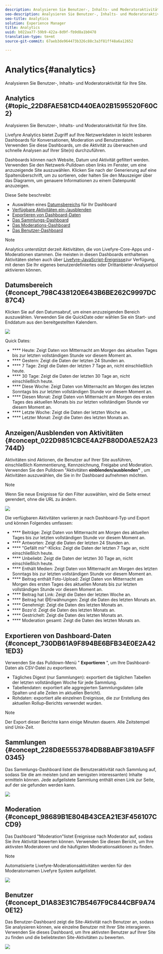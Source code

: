 ```yaml
---
description: Analysieren Sie Benutzer-, Inhalts- und Moderatoraktivität für Ihre Site.
seo-description: Analysieren Sie Benutzer-, Inhalts- und Moderatoraktivität für Ihre Site.
seo-title: Analytics
solution: Experience Manager
title: Analytics
uuid: b022aa77-59b9-422a-8d9f-fb9d8a1b0478
translation-type: tm+mt
source-git-commit: 67aeb3de964473b326c88c3a3f81ff48a6a12652

---
```



# Analytics{#analytics}

Analysieren Sie Benutzer-, Inhalts- und Moderatoraktivität für Ihre Site.

## Analytics {#topic_22D8FAE581CD440EA02B1595520F60C2}

Analysieren Sie Benutzer-, Inhalts- und Moderatoraktivität für Ihre Site.

Livefyre Analytics bietet Zugriff auf Ihre Netzwerkdaten in leicht lesbaren Dashboards für Konversationen, Moderation und Benutzerdaten. Verwenden Sie diese Dashboards, um die Aktivität zu überwachen und schnelle Analysen auf Ihrer Site(n) durchzuführen.

Dashboards können nach Website, Datum und Aktivität gefiltert werden. Verwenden Sie den Netzwerk-Pulldown oben links im Fenster, um eine anzuzeigende Site auszuwählen. Klicken Sie nach der Generierung auf eine Spaltenüberschrift, um zu sortieren, oder halten Sie den Mauszeiger über das Diagramm, um genauere Informationen zu einem Datenpunkt anzuzeigen.

Diese Seite beschreibt:

* Auswählen eines [Datumsbereichs](https://answers.livefyre.com/livefyre-studio-version-1/studio/analytics/#DateRange) für Ihr Dashboard
* [Verfügbare Aktivitäten ein-/ausblenden](https://answers.livefyre.com/livefyre-studio-version-1/studio/analytics/#ShowHideActivities)
* [Exportieren von Dashboard-Daten](https://answers.livefyre.com/livefyre-studio-version-1/studio/analytics/#ExportDashboardData)
* [Das Sammlungs-Dashboard](https://answers.livefyre.com/livefyre-studio-version-1/studio/analytics/#CollectionsDashboard)
* [Das Moderations-Dashboard](https://answers.livefyre.com/livefyre-studio-version-1/studio/analytics/#ModerationDashboard)
* [Das Benutzer-Dashboard](https://answers.livefyre.com/livefyre-studio-version-1/studio/analytics/#UsersDashboard)

>[!NOTE]
>
>Analytics unterstützt derzeit Aktivitäten, die von Livefyre-Core-Apps und -Moderationen stammen. Die meisten in diesen Dashboards enthaltenen Aktivitäten stehen auch über [Livefyre-JavaScript-Ereignisse](https://answers.livefyre.com/developers/reference/app-customizations/javascript-events/)zur Verfügung, mit denen Sie Ihr eigenes benutzerdefiniertes oder Drittanbieter-Analysetool aktivieren können.

## Datumsbereich {#concept_798C438120E643B6BE262C9997DC87C4}

Klicken Sie auf den Datumsabruf, um einen anzuzeigenden Bereich auszuwählen. Verwenden Sie die QuickDate oder wählen Sie ein Start- und Enddatum aus den bereitgestellten Kalendern.

![](assets/analytics-date-range.png)

Quick Dates:

* **** Heute: Zeigt Daten von Mitternacht am Morgen des aktuellen Tages bis zur letzten vollständigen Stunde vor diesem Moment an.
* **** Gestern: Zeigt die Daten der letzten 24 Stunden an.
* **** 7 Tage: Zeigt die Daten der letzten 7 Tage an, nicht einschließlich heute.
* **** 30 Tage: Zeigt die Daten der letzten 30 Tage an, nicht einschließlich heute.
* **** Diese Woche: Zeigt Daten von Mitternacht am Morgen des letzten Sonntags bis zur letzten vollständigen Stunde vor diesem Moment an.
* **** Diesen Monat: Zeigt Daten von Mitternacht am Morgen des ersten Tages des aktuellen Monats bis zur letzten vollständigen Stunde vor diesem Moment an.
* **** Letzte Woche: Zeigt die Daten der letzten Woche an.
* **** Letzter Monat: Zeigt die Daten des letzten Monats an.

## Anzeigen/Ausblenden von Aktivitäten {#concept_022D9851CBCE4A2FB80D0AE52A23744D}

Aktivitäten sind Aktionen, die Benutzer auf Ihrer Site ausführen, einschließlich Kommentierung, Kennzeichnung, Freigabe und Moderation. Verwenden Sie den Pulldown "Aktivitäten **einblenden/ausblenden"** , um Aktivitäten auszuwählen, die Sie in Ihr Dashboard aufnehmen möchten.

>[!NOTE]
>
>Wenn Sie neue Ereignisse für den Filter auswählen, wird die Seite erneut gerendert, ohne die URL zu ändern.

![](assets/analytics-show-hide-activities.png)

Die verfügbaren Aktivitäten variieren je nach Dashboard-Typ und Export und können Folgendes umfassen:

* **** Beiträge: Zeigt Daten von Mitternacht am Morgen des aktuellen Tages bis zur letzten vollständigen Stunde vor diesem Moment an.
* **** Antworten: Zeigt die Daten der letzten 24 Stunden an.
* **** "Gefällt mir"-Klicks: Zeigt die Daten der letzten 7 Tage an, nicht einschließlich heute.
* **** Unbeliebt: Zeigt die Daten der letzten 30 Tage an, nicht einschließlich heute.
* **** Enthält Medien: Zeigt Daten von Mitternacht am Morgen des letzten Sonntags bis zur letzten vollständigen Stunde vor diesem Moment an.
* **** Beitrag enthält Foto-Upload: Zeigt Daten von Mitternacht am Morgen des ersten Tages des aktuellen Monats bis zur letzten vollständigen Stunde vor diesem Moment an.
* **** Beitrag hat Link: Zeigt die Daten der letzten Woche an.
* **** Beitrag hat @Erwähnungen: Zeigt die Daten des letzten Monats an.
* **** Genehmigt: Zeigt die Daten des letzten Monats an.
* **** Bozo'd: Zeigt die Daten des letzten Monats an.
* **** Gestrichelt: Zeigt die Daten des letzten Monats an.
* **** Moderation gesamt: Zeigt die Daten des letzten Monats an.

## Exportieren von Dashboard-Daten {#concept_730DB61A9F894BE6BFB34E0E2A421ED3}

Verwenden Sie das Pulldown-Menü " **Exportieren** ", um Ihre Dashboard-Daten als CSV-Datei zu exportieren.

* Tägliches Digest (nur Sammlungen): exportiert die täglichen Tabellen der letzten vollständigen Woche für jede Sammlung.
* Tabellendaten: exportiert alle aggregierten Sammlungsdaten (alle Spalten und alle Zeilen im aktuellen Bericht).
* Rohdaten: exportiert alle einzelnen Ereignisse, die zur Erstellung des aktuellen Rollup-Berichts verwendet wurden.

>[!NOTE]
>
>Der Export dieser Berichte kann einige Minuten dauern. Alle Zeitstempel sind Unix-Zeit.

## Sammlungen {#concept_228D8E5553784DB8BABF3819A5FF0345}

Das Sammlungs-Dashboard listet die Benutzeraktivität nach Sammlung auf, sodass Sie die am meisten (und am wenigsten interessanten) Inhalte ermitteln können. Jede aufgelistete Sammlung enthält einen Link zur Seite, auf der sie gefunden werden kann.

![](assets/analytics-collections.png)

## Moderation {#concept_98689B1E804B43CEA21E3F456107CCD9}

Das Dashboard "Moderation"listet Ereignisse nach Moderator auf, sodass Sie ihre Aktivität bewerten können. Verwenden Sie diesen Bericht, um Ihre aktivsten Moderatoren und die häufigsten Moderationsaktionen zu finden.

>[!NOTE]
>
>Automatisierte Livefyre-Moderationsaktivitäten werden für den Moderatornamen Livefyre System aufgelistet.

![](assets/analytics-moderation.png)

## Benutzer {#concept_D1A83E31C7B5467F9C844CBF9A740E12}

Das Benutzer-Dashboard zeigt die Site-Aktivität nach Benutzer an, sodass Sie analysieren können, wie einzelne Benutzer mit Ihrer Site interagieren. Verwenden Sie dieses Dashboard, um Ihre aktivsten Benutzer auf Ihrer Site zu finden und die beliebtesten Site-Aktivitäten zu bewerten.

![](assets/analytics-users.png)

